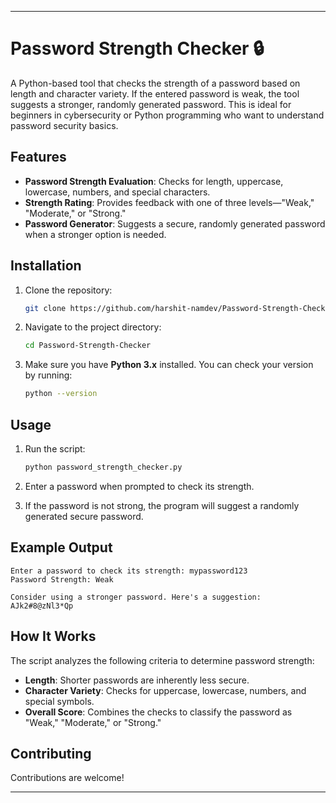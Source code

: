 

---

# Password Strength Checker 🔒

A Python-based tool that checks the strength of a password based on length and character variety. If the entered password is weak, the tool suggests a stronger, randomly generated password. This is ideal for beginners in cybersecurity or Python programming who want to understand password security basics.

## Features
- **Password Strength Evaluation**: Checks for length, uppercase, lowercase, numbers, and special characters.
- **Strength Rating**: Provides feedback with one of three levels—"Weak," "Moderate," or "Strong."
- **Password Generator**: Suggests a secure, randomly generated password when a stronger option is needed.

## Installation
1. Clone the repository:
   ```bash
   git clone https://github.com/harshit-namdev/Password-Strength-Checker.git
   ```
2. Navigate to the project directory:
   ```bash
   cd Password-Strength-Checker
   ```

3. Make sure you have **Python 3.x** installed. You can check your version by running:
   ```bash
   python --version
   ```

## Usage
1. Run the script:
   ```bash
   python password_strength_checker.py
   ```

2. Enter a password when prompted to check its strength.
3. If the password is not strong, the program will suggest a randomly generated secure password.

## Example Output

```plaintext
Enter a password to check its strength: mypassword123
Password Strength: Weak

Consider using a stronger password. Here's a suggestion:
AJk2#8@zNl3*Qp
```

## How It Works
The script analyzes the following criteria to determine password strength:
- **Length**: Shorter passwords are inherently less secure.
- **Character Variety**: Checks for uppercase, lowercase, numbers, and special symbols.
- **Overall Score**: Combines the checks to classify the password as "Weak," "Moderate," or "Strong."

## Contributing
Contributions are welcome!

---

